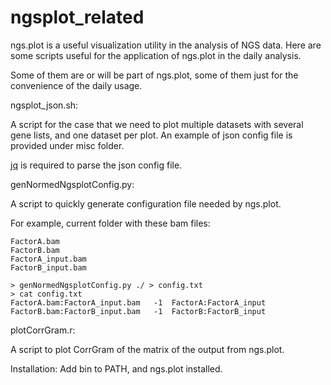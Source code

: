 ngsplot_related
===============

ngs.plot is a useful visualization utility in the analysis of NGS data. Here are some scripts useful for the application of ngs.plot in the daily analysis.

Some of them are or will be part of ngs.plot, some of them just for the convenience of the daily usage.

ngsplot_json.sh:

A script for the case that we need to plot multiple datasets with several gene lists, and one dataset per plot. An example of json config file is provided under misc folder.

[jq](http://stedolan.github.io/jq) is required to parse the json config file.

genNormedNgsplotConfig.py:

A script to quickly generate configuration file needed by ngs.plot.

For example, current folder with these bam files:

```
FactorA.bam
FactorB.bam
FactorA_input.bam
FactorB_input.bam
```

```
> genNormedNgsplotConfig.py ./ > config.txt
> cat config.txt
FactorA.bam:FactorA_input.bam	-1	FactorA:FactorA_input
FactorB.bam:FactorB_input.bam	-1	FactorB:FactorB_input

```

plotCorrGram.r:

A script to plot CorrGram of the matrix of the output from ngs.plot.

Installation:
Add bin to PATH, and ngs.plot installed.